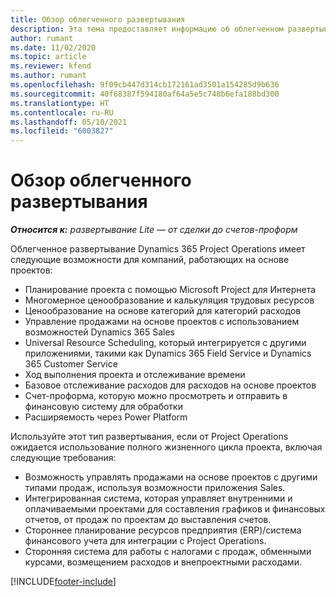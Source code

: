 ```yaml
---
title: Обзор облегченного развертывания
description: Эта тема предоставляет информацию об облегченном развертывании Dynamics 365 Project Operations.
author: rumant
ms.date: 11/02/2020
ms.topic: article
ms.reviewer: kfend
ms.author: rumant
ms.openlocfilehash: 9f09cb447d314cb172161ad3501a154285d9b636
ms.sourcegitcommit: 40f68387f594180af64a5e5c748b6efa188bd300
ms.translationtype: HT
ms.contentlocale: ru-RU
ms.lasthandoff: 05/10/2021
ms.locfileid: "6003827"
---
```

# <a name="lite-deployment-overview"></a>Обзор облегченного развертывания

_**Относится к:** развертывание Lite — от сделки до счетов-проформ_

Облегченное развертывание Dynamics 365 Project Operations имеет следующие возможности для компаний, работающих на основе проектов:

- Планирование проекта с помощью Microsoft Project для Интернета
- Многомерное ценообразование и калькуляция трудовых ресурсов
- Ценообразование на основе категорий для категорий расходов
- Управление продажами на основе проектов с использованием возможностей Dynamics 365 Sales
- Universal Resource Scheduling, который интегрируется с другими приложениями, такими как Dynamics 365 Field Service и Dynamics 365 Customer Service
- Ход выполнения проекта и отслеживание времени
- Базовое отслеживание расходов для расходов на основе проектов
- Счет-проформа, которую можно просмотреть и отправить в финансовую систему для обработки
- Расширяемость через Power Platform

Используйте этот тип развертывания, если от Project Operations ожидается использование полного жизненного цикла проекта, включая следующие требования:

- Возможность управлять продажами на основе проектов с другими типами продаж, используя возможности приложения Sales.
- Интегрированная система, которая управляет внутренними и оплачиваемыми проектами для составления графиков и финансовых отчетов, от продаж по проектам до выставления счетов.
- Стороннее планирование ресурсов предприятия (ERP)/система финансового учета для интеграции с Project Operations.
- Сторонняя система для работы с налогами с продаж, обменными курсами, возмещением расходов и внепроектными расходами.


[!INCLUDE[footer-include](../includes/footer-banner.md)]